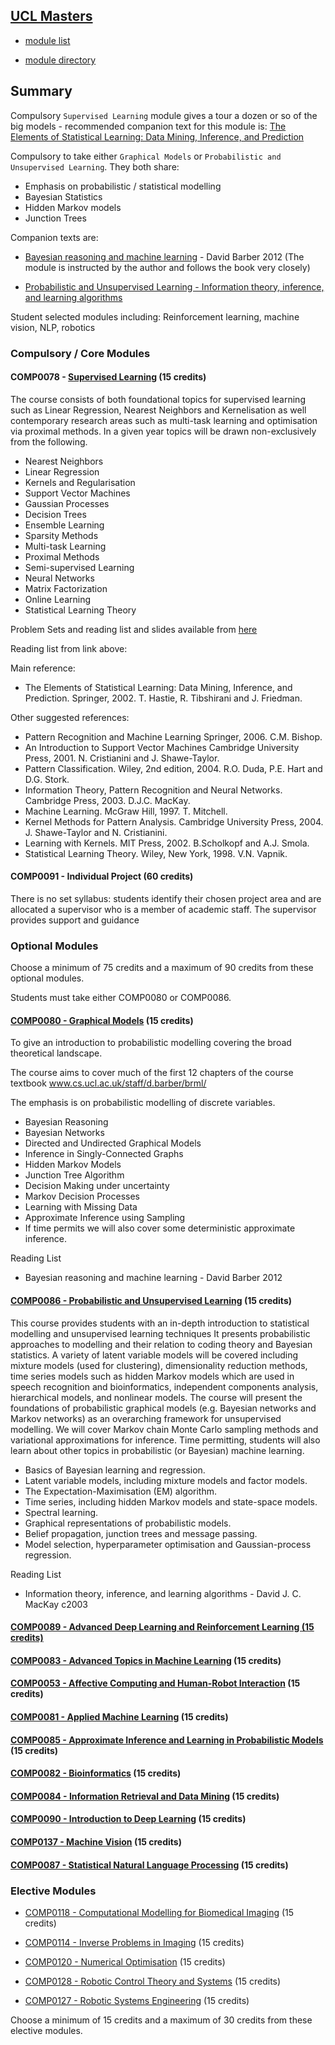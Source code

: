 ## [UCL Masters](http://www.cs.ucl.ac.uk/prospective_students/msc_machine_learning/)

- [module list](http://www.cs.ucl.ac.uk/prospective_students/msc_machine_learning/)

- [module directory](http://www.cs.ucl.ac.uk/current_students/syllabus/)

## Summary

Compulsory `Supervised Learning` module gives a tour a dozen or so of the big models - recommended companion text for this module is: [The Elements of Statistical Learning: Data Mining, Inference, and Prediction](https://www.amazon.co.uk/Elements-Statistical-Learning-Prediction-Statistics-ebook/dp/B00475AS2E)


Compulsory to take either `Graphical Models` or `Probabilistic and Unsupervised Learning`. They both share:

- Emphasis on probabilistic / statistical modelling
- Bayesian Statistics
- Hidden Markov models
- Junction Trees

Companion texts are: 

- [Bayesian reasoning and machine learning](https://www.amazon.co.uk/Bayesian-Reasoning-Machine-Learning-Barber/dp/0521518148) - David Barber 2012 (The module is instructed by the author and follows the book very closely)

- [Probabilistic and Unsupervised Learning - Information theory, inference, and learning algorithms](https://www.amazon.co.uk/Information-Theory-Inference-Learning-Algorithms/dp/0521642981)


Student selected modules including: Reinforcement learning, machine vision, NLP, robotics

### Compulsory / Core Modules

#### COMP0078 - [Supervised Learning](http://www.cs.ucl.ac.uk/current_students/syllabus/compgi/compgi01_supervised_learning/) (15 credits)


The course consists of both foundational topics for supervised learning such as Linear Regression, Nearest Neighbors and Kernelisation as well contemporary research areas such as multi-task learning and optimisation via proximal methods. In a given year topics will be drawn non-exclusively from the following.

- Nearest Neighbors
- Linear Regression
- Kernels and Regularisation
- Support Vector Machines
- Gaussian Processes
- Decision Trees
- Ensemble Learning
- Sparsity Methods
- Multi-task Learning
- Proximal Methods
- Semi-supervised Learning
- Neural Networks
- Matrix Factorization
- Online Learning
- Statistical Learning Theory

Problem Sets and reading list and slides available from [here](http://www0.cs.ucl.ac.uk/staff/M.Herbster/GI01/)

Reading list from link above:

Main reference:

- The Elements of Statistical Learning: Data Mining, Inference, and Prediction. Springer, 2002. T. Hastie, R. Tibshirani and J. Friedman.

Other suggested references:

- Pattern Recognition and Machine Learning Springer, 2006. C.M. Bishop.
- An Introduction to Support Vector Machines Cambridge University Press, 2001. N. Cristianini and J. Shawe-Taylor.
- Pattern Classification. Wiley, 2nd edition, 2004. R.O. Duda, P.E. Hart and D.G. Stork.
- Information Theory, Pattern Recognition and Neural Networks. Cambridge Press, 2003. D.J.C. MacKay.
- Machine Learning. McGraw Hill, 1997. T. Mitchell.
- Kernel Methods for Pattern Analysis. Cambridge University Press, 2004. J. Shawe-Taylor and N. Cristianini.
- Learning with Kernels. MIT Press, 2002. B.Scholkopf and A.J. Smola.
- Statistical Learning Theory. Wiley, New York, 1998. V.N. Vapnik.


#### COMP0091 - Individual Project (60 credits)

There is no set syllabus: students identify their chosen project area and are allocated a supervisor who is a member of academic staff. The supervisor provides support and guidance


### Optional Modules

Choose a minimum of 75 credits and a maximum of 90 credits from these optional modules.

Students must take either COMP0080 or COMP0086.

#### [COMP0080 - Graphical Models](http://www.cs.ucl.ac.uk/current_students/syllabus/compgi/compgi08_graphical_models/) (15 credits)

To give an introduction to probabilistic modelling covering the broad theoretical landscape.

The course aims to cover much of the first 12 chapters of the course textbook www.cs.ucl.ac.uk/staff/d.barber/brml/

The emphasis is on probabilistic modelling of discrete variables.

- Bayesian Reasoning
- Bayesian Networks
- Directed and Undirected Graphical Models
- Inference in Singly-Connected Graphs
- Hidden Markov Models
- Junction Tree Algorithm
- Decision Making under uncertainty
- Markov Decision Processes
- Learning with Missing Data
- Approximate Inference using Sampling
- If time permits we will also cover some deterministic approximate inference.

Reading List

- Bayesian reasoning and machine learning - David Barber 2012

#### [COMP0086 - Probabilistic and Unsupervised Learning]() (15 credits)

This course provides students with an in-depth introduction to statistical modelling and unsupervised learning techniques It presents probabilistic approaches to modelling and their relation to coding theory and Bayesian statistics. A variety of latent variable models will be covered including mixture models (used for clustering), dimensionality reduction methods, time series models such as hidden Markov models which are used in speech recognition and bioinformatics, independent components analysis, hierarchical models, and nonlinear models. The course will present the foundations of probabilistic graphical models (e.g. Bayesian networks and Markov networks) as an overarching framework for unsupervised modelling. We will cover Markov chain Monte Carlo sampling methods and variational approximations for inference. Time permitting, students will also learn about other topics in probabilistic (or Bayesian) machine learning.

- Basics of Bayesian learning and regression.
- Latent variable models, including mixture models and factor models.
- The Expectation-Maximisation (EM) algorithm.
- Time series, including hidden Markov models and state-space models.
- Spectral learning.
- Graphical representations of probabilistic models.
- Belief propagation, junction trees and message passing.
- Model selection, hyperparameter optimisation and Gaussian-process regression.

Reading List

- Information theory, inference, and learning algorithms - David J. C. MacKay c2003

#### [COMP0089 - Advanced Deep Learning and Reinforcement Learning (15 credits)](http://www.cs.ucl.ac.uk/current_students/syllabus/compgi/compgi22_advanced_deep_learning_and_reinforcement_learning/)

#### [COMP0083 - Advanced Topics in Machine Learning](http://www.cs.ucl.ac.uk/current_students/syllabus/compgi/compgi13_advanced_topics_in_machine_learning/) (15 credits)

#### [COMP0053 - Affective Computing and Human-Robot Interaction](http://www.cs.ucl.ac.uk/current_students/syllabus/compgi/compgi17_affective_computing_and_human_robot_interaction/) (15 credits)

#### [COMP0081 - Applied Machine Learning](http://www.cs.ucl.ac.uk/current_students/syllabus/compgi/compgi09_applied_machine_learning/) (15 credits)

#### [COMP0085 - Approximate Inference and Learning in Probabilistic Models](http://www.cs.ucl.ac.uk/current_students/syllabus/compgi/compgi16_approximate_inference_and_learning_in_probabilistic_models/) (15 credits)

#### [COMP0082 - Bioinformatics](http://www.cs.ucl.ac.uk/current_students/syllabus/compgi/compgi10_bioinformatics/) (15 credits)

#### [COMP0084 - Information Retrieval and Data Mining](http://www.cs.ucl.ac.uk/current_students/syllabus/compgi/compgi15_information_retrieval_data_mining/) (15 credits)

#### [COMP0090 - Introduction to Deep Learning](http://www.cs.ucl.ac.uk/current_students/syllabus/compgi/compgi23_introduction_to_deep_learning/) (15 credits)

#### [COMP0137 - Machine Vision](http://www.cs.ucl.ac.uk/current_students/syllabus/compgi/compgi14_machine_vision/) (15 credits)

#### [COMP0087 - Statistical Natural Language Processing](http://www.cs.ucl.ac.uk/current_students/syllabus/compgi/compgi19_statistical_natural_language_processing/) (15 credits)


### Elective Modules

- [COMP0118 - Computational Modelling for Biomedical Imaging](http://www.cs.ucl.ac.uk/current_students/syllabus/compgv/compgv17_computational_modelling_for_biomedical_imaging/) (15 credits)

- [COMP0114 - Inverse Problems in Imaging](http://www.cs.ucl.ac.uk/current_students/syllabus/compgv/compgv08_inverse_problems_in_imaging/) (15 credits)

- [COMP0120 - Numerical Optimisation](http://www.cs.ucl.ac.uk/current_students/syllabus/compgv/compgv19_numerical_optimisation/) (15 credits)

- [COMP0128 - Robotic Control Theory and Systems](http://www.cs.ucl.ac.uk/current_students/syllabus/compgx/compgx02_robotic_control_theory_and_systems/) (15 credits)

- [COMP0127 - Robotic Systems Engineering](http://www.cs.ucl.ac.uk/current_students/syllabus/compgx/compgx01_robotic_systems_engineering/) (15 credits)

Choose a minimum of 15 credits and a maximum of 30 credits from these elective modules.


